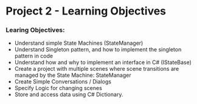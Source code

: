 # Project 2 - Learning Objectives

### Learing Objectives:

* Understand simple State Machines \(StateManager\) 
* Understand Singleton pattern, and how to implement the singleton pattern in code
* Understand how and why to implement an interface in C# \(IStateBase\)
* Create a project with multiple scenes where scene transitions are managed by the State Machine: StateManager
* Create Simple Conversations / Dialogs
* Specify Logic for changing scenes
* Store and access data using C# Dictionary.



